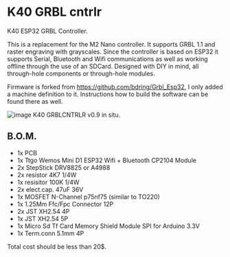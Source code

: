 # K40 GRBL cntrlr
 K40 ESP32 GRBL Controller.
 
This is a replacement for the M2 Nano controller. 
It supports GRBL 1.1 and raster engraving with grayscales.
Since the controller is based on ESP32 it supports Serial, Bluetooth and Wifi communications as well as working offline through the use of an SDCard. 
Designed with DIY in mind, all through-hole components or through-hole modules.

Firmware is forked from https://github.com/bdring/Grbl_Esp32, I only added a machine definition to it. Instructions how to build the software can be found there as well.

![image](https://github.com/ajvdw/k40_GRBLcntrlr/blob/main/media/k40grblcntrlr.jpg)
K40 GRBLCNTRLR v0.9 in situ.


## B.O.M.

- 1x PCB
- 1x Ttgo Wemos Mini D1 ESP32 Wifi + Bluetooth CP2104 Module
- 2x StepStick DRV8825 or A4988
- 2x resistor 4K7 1/4W
- 1x resisitor 100K 1/4W
- 2x elect.cap. 47uF 36V
- 1x MOSFET N-Channel p75nf75 (similar to TO220)
- 1x 1.25Mm Ffc/Fpc Connector 12P
- 2x JST XH2.54 4P 
- 1x JST XH2.54 5P 
- 1x Micro Sd Tf Card Memory Shield Module SPI for Arduino 3.3V
- 1x Term.conn 5.1mm 4P

Total cost should be less than 20$.
